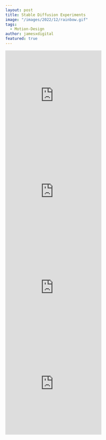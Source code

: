 ```yaml
---
layout: post
title: Stable Diffusion Experiments
image: "/images/2022/12/rainbow.gif"
tags:
  - Motion-Design
author: jamesxdigital
featured: true
---
```



<iframe loading="lazy" height="300px" src='https://www.youtube.com/embed/XHEv3t4L8vM?autoplay=0&loop=1' frameborder='0' allowfullscreen></iframe>

<iframe loading="lazy" height="300px" src='https://www.youtube.com/embed/6ilmFX-IHaQ?autoplay=0&loop=1' frameborder='0' allowfullscreen></iframe>

<iframe loading="lazy" height="300px" src='https://www.youtube.com/embed/wtQYZI6xylk?autoplay=0&loop=1' frameborder='0' allowfullscreen></iframe>

<iframe loading="lazy" height="300px" src='https://www.youtube.com/embed/5d7eMjHgD_c?autoplay=0&loop=1' frameborder='0' allowfullscreen></iframe>
